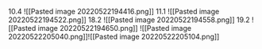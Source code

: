 10.4
![[Pasted image 20220522194416.png]]
11.1
![[Pasted image 20220522194522.png]]
18.2
![[Pasted image 20220522194558.png]]
19.2
![[Pasted image 20220522194650.png]]
![[Pasted image 20220522205040.png]]![[Pasted image 20220522205104.png]]